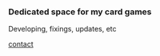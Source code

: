 ### Dedicated space for my card games
Developing, fixings, updates, etc

[contact](gergo.gyori@gmail.com)



